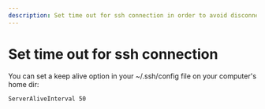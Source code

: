 ```yaml
---
description: Set time out for ssh connection in order to avoid disconnection
---
```


# Set time out for ssh connection

You can set a keep alive option in your ~/.ssh/config file on your computer's home dir:

```text
ServerAliveInterval 50
```

